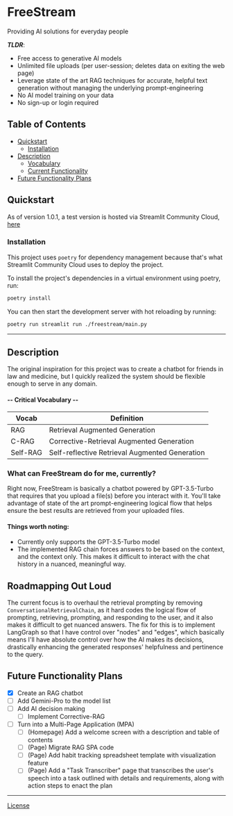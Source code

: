 # FreeStream

Providing AI solutions for everyday people

***TLDR***:
- Free access to generative AI models
- Unlimited file uploads (per user-session; deletes data on exiting the web page)
- Leverage state of the art RAG techniques for accurate, helpful text generation without managing the underlying prompt-engineering
- No AI model training on your data
- No sign-up or login required

## Table of Contents

- [Quickstart](#quickstart)
  - [Installation](#installation)
- [Description](#description)
  - [Vocabulary](#critical-vocabulary)
  - [Current Functionality](#what-can-freestream-do-for-me-currently)
- [Future Functionality Plans](#future-functionality-plans)

## Quickstart

As of version 1.0.1, a test version is hosted via Streamlit Community Cloud, [here](https://freestream.streamlit.app/ "Version 2.0.0")

### Installation

This project uses `poetry` for dependency management because that's what Streamlit Community Cloud uses to deploy the project.

To install the project's dependencies in a virtual environment using poetry, run:

```bash
poetry install
```

You can then start the development server with hot reloading by running:

```bash
poetry run streamlit run ./freestream/main.py
```

---

## Description
The original inspiration for this project was to create a chatbot for friends in law and medicine, but I quickly realized the system should be flexible enough to serve in any domain.

#### -- **Critical Vocabulary** --

| **Vocab** | **Definition** |
| ---- | ---------- |
| RAG | Retrieval Augmented Generation |
| C-RAG | Corrective-Retrieval Augmented Generation |
| Self-RAG | Self-reflective Retrieval Augmented Generation |

### What can FreeStream do for me, currently?

Right now, FreeStream is basically a chatbot powered by GPT-3.5-Turbo that requires that you upload a file(s) before you interact with it. You'll take advantage of state of the art prompt-engineering logical flow that helps ensure the best results are retrieved from your uploaded files.

#### Things worth noting:
- Currently only supports the GPT-3.5-Turbo model
- The implemented RAG chain forces answers to be based on the context, and the context only. This makes it difficult to interact with the chat history in a nuanced, meaningful way.

## Roadmapping Out Loud
The current focus is to overhaul the retrieval prompting by removing `ConversationalRetrievalChain`, as it hard codes the logical flow of prompting, retrieving, prompting, and responding to the user, and it also makes it difficult to get nuanced answers. The fix for this is to implement LangGraph so that I have control over "nodes" and "edges", which basically means I'll have absolute control over how the AI makes its decisions, drastically enhancing the generated responses' helpfulness and pertinence to the query.

## Future Functionality Plans

- [x] Create an RAG chatbot
- [ ] Add Gemini-Pro to the model list
- [ ] Add AI decision making
  - [ ] Implement Corrective-RAG
- [ ] Turn into a Multi-Page Application (MPA)
  - [ ] (Homepage) Add a welcome screen with a description and table of contents
  - [ ] (Page) Migrate RAG SPA code
  - [ ] (Page) Add habit tracking spreadsheet template with visualization feature
  - [ ] (Page) Add a "Task Transcriber" page that transcribes the user's speech into a task outlined with details and requirements, along with action steps to enact the plan

---

[License](./LICENSE)
